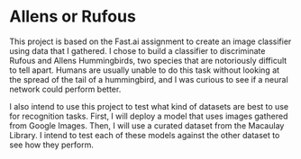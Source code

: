 # Allens or Rufous

This project is based on the Fast.ai assignment to create an image classifier using data that I gathered. I chose to build a classifier to discriminate Rufous and Allens Hummingbirds, two species that are notoriously difficult to tell apart. Humans are usually unable to do this task without looking at the spread of the tail of a hummingbird, and I was curious to see if a neural network could perform better.

I also intend to use this project to test what kind of datasets are best to use for recognition tasks. First, I will deploy a model that uses images gathered from Google Images. Then, I will use a curated dataset from the Macaulay Library. I intend to test each of these models against the other dataset to see how they perform.
